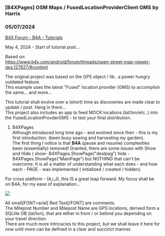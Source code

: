 ###  [B4XPages] OSM Maps / FusedLocationProviderClient GMS by Harris
### 05/07/2024
[B4X Forum - B4A - Tutorials](https://www.b4x.com/android/forum/threads/160941/)

May 4, 2024 - Start of tutorial post…   
  
Based on:  
<https://www.b4x.com/android/forum/threads/open-street-map-viewer-gps.127827/#content>  
  
The original project was based on the GPS object / lib.. a power hungry outdated feature.  
This example uses the latest "Fused" location provider (GMS) to accomplish the same… and more…  
  
This tutorial shall evolve over a (short) time as discoveries are made clear to update / post. Hang in there…  
This project also includes an app to feed MOCK locations (lat/lon/etc..) into the FusedLocationProvderGMS - to test your final distribution.  
  
1) B4XPages  
Although introduced long time ago - and evolved since then - this is my first introduction. (been busy sowing and harvesting my garden).  
The first thing I notice is that **B4A** (pause and resume) complexities been (essentially) removed! Granted, there are some issues with Show and Hide ( show- B4XPages.ShowPage("destpag") hide - B4XPages.ShowPage("MainPage") but NOTHING that can't be overcome. It is all a matter of understanding what each does - and how each - PAGE - was implemented ( initialized / created / hidden).  
  
For cross platform - (A,i,J), this IS a great leap forward. My focus shall be on B4A, for my ease of explanation…   
  
![](https://www.b4x.com/android/forum/attachments/153420)  
  
All small[FONT=arial] Red Text[/FONT] are comments.   
The Milepost Number and Milepost Name are GPS locations, derived form a SQLlite DB (lat/lon), that are either in front / or behind you depending on your travel direction.   
There are much more intricacies to this project, but we shall leave it here for now until more can be defined in a clear and succinct manner.